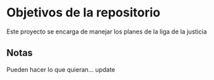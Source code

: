 # Objetivos de la repositorio

Este proyecto se encarga de manejar los planes de la liga de la justicia


## Notas
Pueden hacer lo que quieran...
 update
